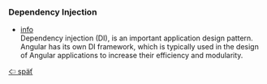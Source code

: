 ### Dependency Injection

- [info](https://angular.io/guide/dependency-injection)<br>
  Dependency injection (DI), is an important application design pattern. Angular has its own DI framework, which is typically used in the design of Angular applications to increase their efficiency and modularity.

[&#129188; späť](../README.md)<br>
